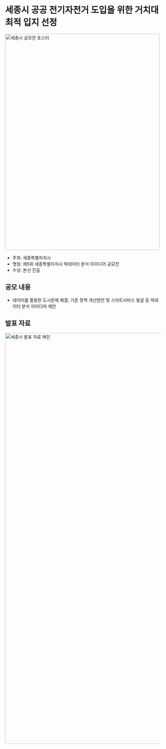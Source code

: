 # 세종시 공공 전기자전거 도입을 위한 거치대 최적 입지 선정

<img src="https://github.com/user-attachments/assets/5f9fe84d-e49d-4157-a16a-0d8c766c16f6" alt="세종시 공모전 포스터" width="500" height="700">

- 주최: 세종특별자치시
- 명칭: 제5회 세종특별자치시 빅데이터 분석 아이디어 공모전
- 수상: 본선 진출

## 공모 내용
- 데이터를 활용한 도시문제 해결, 기존 정책 개선방안 및 스마트서비스 발굴 등 빅데이터 분석 아이디어 제안

## 발표 자료
[<img width="1330" alt="세종시 발표 자료 메인" src="https://github.com/user-attachments/assets/eaa1324c-704e-40dc-8d86-13677b249d78">](https://github.com/hyenns/sejongcity_project/blob/main/%E1%84%91%E1%85%B3%E1%84%85%E1%85%A9%E1%84%8C%E1%85%A6%E1%86%A8%E1%84%90%E1%85%B3_%E1%84%87%E1%85%A1%E1%86%AF%E1%84%91%E1%85%AD%E1%84%8C%E1%85%A1%E1%84%85%E1%85%AD.pdf)


